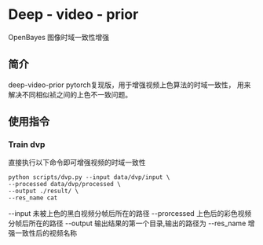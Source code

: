 # Deep - video - prior
OpenBayes 图像时域一致性增强

## 简介
deep-video-prior pytorch复现版，用于增强视频上色算法的时域一致性，
用来解决不同相似祯之间的上色不一致问题。


## 使用指令

### Train dvp

直接执行以下命令即可增强视频的时域一致性
```
python scripts/dvp.py --input data/dvp/input \
--processed data/dvp/processed \
--output ./result/ \
--res_name cat

```

--input       未被上色的黑白视频分帧后所在的路径
--prorcessed  上色后的彩色视频分帧后所在的路径
--output      输出结果的第一个目录,输出的路径为
--res_name    增强一致性后的视频名称
